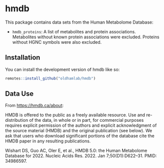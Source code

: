 
<!-- README.md is generated from README.Rmd. Please edit that file -->

# hmdb

<!-- badges: start -->
<!-- badges: end -->

This package contains data sets from the Human Metabolome Database:

- `hmdb_proteins`: A list of metabolites and protein associations.
  Metabolites without known protein associations were excluded. Proteins
  without HGNC symbols were also excluded.

## Installation

You can install the development version of hmdb like so:

``` r
remotes::install_github("oldhamlab/hmdb")
```

## Data Use

From <https://hmdb.ca/about>:

HMDB is offered to the public as a freely available resource. Use and
re-distribution of the data, in whole or in part, for commercial
purposes requires explicit permission of the authors and explicit
acknowledgment of the source material (HMDB) and the original
publication (see below). We ask that users who download significant
portions of the database cite the HMDB paper in any resulting
publications.

Wishart DS, Guo AC, Oler E, et al., HMDB 5.0: the Human Metabolome
Database for 2022. Nucleic Acids Res. 2022. Jan 7;50(D1):D622–31. PMID:
34986597.
